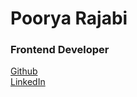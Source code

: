 # Poorya Rajabi

### Frontend Developer

[Github](https://github.com/Poorya-Rajabi) </br>
[LinkedIn](https://www.linkedin.com/in/poorya-rajabi-010887172/)
